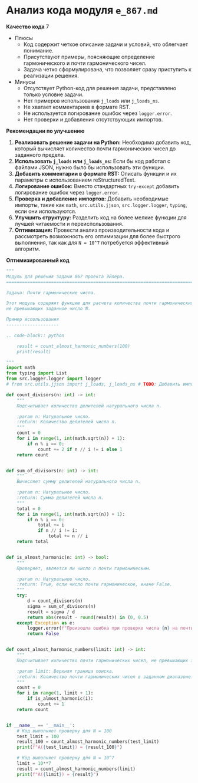 # Анализ кода модуля `e_867.md`

**Качество кода**
7
- Плюсы
    - Код содержит четкое описание задачи и условий, что облегчает понимание.
    - Присутствуют примеры, поясняющие определение гармонического и почти гармонического чисел.
    - Задача четко сформулирована, что позволяет сразу приступить к реализации решения.
- Минусы
    - Отсутствует Python-код для решения задачи, представлено только условие задачи.
    - Нет примеров использования `j_loads` или `j_loads_ns`.
    - Не хватает комментариев в формате RST.
    - Не используется логирование ошибок через `logger.error`.
    - Нет проверки и добавления отсутствующих импортов.

**Рекомендации по улучшению**

1.  **Реализовать решение задачи на Python:** Необходимо добавить код, который вычисляет количество почти гармонических чисел до заданного предела.
2.  **Использовать `j_loads` или `j_loads_ns`:** Если бы код работал с файлами JSON, нужно было бы использовать эти функции.
3.  **Добавить комментарии в формате RST:** Описать функции и их параметры с использованием reStructuredText.
4.  **Логирование ошибок:** Вместо стандартных `try-except` добавить логирование ошибок через `logger.error`.
5.  **Проверка и добавление импортов:** Добавить необходимые импорты, такие как `math`, `src.utils.jjson`, `src.logger.logger`, `typing`, если они используются.
6.  **Улучшить структуру:** Разделить код на более мелкие функции для лучшей читаемости и переиспользования.
7.  **Оптимизация:** Провести анализ производительности кода и рассмотреть возможность его оптимизации для более быстрого выполнения, так как для `N = 10^7` потребуется эффективный алгоритм.

**Оптимизированный код**

```python
"""
Модуль для решения задачи 867 проекта Эйлера.
=========================================================================================

Задача: Почти гармонические числа.

Этот модуль содержит функцию для расчета количества почти гармонических чисел,
не превышающих заданное число N.

Пример использования
--------------------

.. code-block:: python

    result = count_almost_harmonic_numbers(100)
    print(result)

"""
import math
from typing import List
from src.logger.logger import logger
# from src.utils.jjson import j_loads, j_loads_ns # TODO: Добавить импорт при необходимости работы с JSON

def count_divisors(n: int) -> int:
    """
    Подсчитывает количество делителей натурального числа n.

    :param n: Натуральное число.
    :return: Количество делителей числа n.
    """
    count = 0
    for i in range(1, int(math.sqrt(n)) + 1):
        if n % i == 0:
            count += 2 if n // i != i else 1
    return count


def sum_of_divisors(n: int) -> int:
    """
    Вычисляет сумму делителей натурального числа n.

    :param n: Натуральное число.
    :return: Сумма делителей числа n.
    """
    total = 0
    for i in range(1, int(math.sqrt(n)) + 1):
        if n % i == 0:
            total += i
            if n // i != i:
                total += n // i
    return total


def is_almost_harmonic(n: int) -> bool:
    """
    Проверяет, является ли число n почти гармоническим.

    :param n: Натуральное число.
    :return: True, если число почти гармоническое, иначе False.
    """
    try:
        d = count_divisors(n)
        sigma = sum_of_divisors(n)
        result = sigma / d
        return abs(result - round(result)) in (0, 0.5)
    except Exception as e:
        logger.error(f"Произошла ошибка при проверке числа {n} на почти гармоничность: {e}")
        return False


def count_almost_harmonic_numbers(limit: int) -> int:
    """
    Подсчитывает количество почти гармонических чисел, не превышающих заданный предел.

    :param limit: Верхняя граница поиска.
    :return: Количество почти гармонических чисел в заданном диапазоне.
    """
    count = 0
    for i in range(1, limit + 1):
        if is_almost_harmonic(i):
            count += 1
    return count


if __name__ == '__main__':
    # Код выполняет проверку для N = 100
    test_limit = 100
    result_100 = count_almost_harmonic_numbers(test_limit)
    print(f"A({test_limit}) = {result_100}")

    # Код выполняет проверку для N = 10^7
    limit = 10**7
    result = count_almost_harmonic_numbers(limit)
    print(f"A({limit}) = {result}")
```